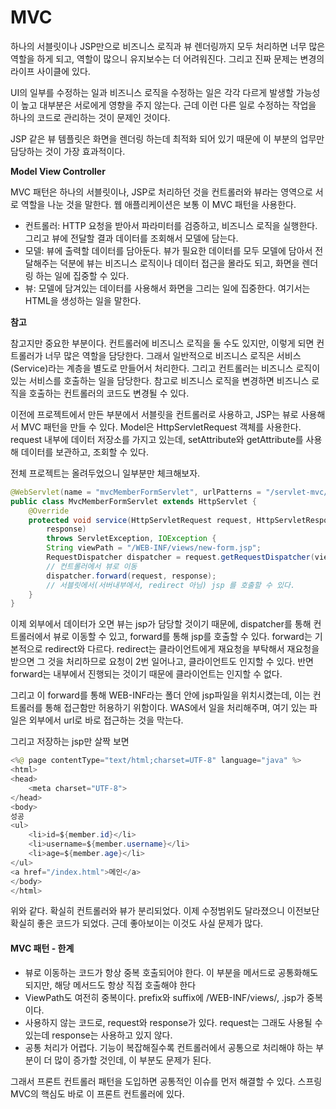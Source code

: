 # MVC



하나의 서블릿이나 JSP만으로 비즈니스 로직과 뷰 렌더링까지 모두 처리하면 너무 많은 역할을 하게 되고, 역할이 많으니 유지보수는 더 어려워진다. 그리고 진짜 문제는 변경의 라이프 사이클에 있다.

UI의 일부를 수정하는 일과 비즈니스 로직을 수정하는 일은 각각 다르게 발생할 가능성이 높고 대부분은 서로에게 영향을 주지 않는다. 근데 이런 다른 일로 수정하는 작업을 하나의 코드로 관리하는 것이 문제인 것이다.

JSP 같은 뷰 템플릿은 화면을 렌더링 하는데 최적화 되어 있기 때문에 이 부분의 업무만 담당하는 것이 가장 효과적이다. 



**Model View Controller**

MVC 패턴은 하나의 서블릿이나, JSP로 처리하던 것을 컨트롤러와 뷰라는 영역으로 서로 역할을 나눈 것을 말한다. 웹 애플리케이션은 보통 이 MVC 패턴을 사용한다.

- 컨트롤러: HTTP 요청을 받아서 파라미터를 검증하고, 비즈니스 로직을 실행한다. 그리고 뷰에 전달할 결과 데이터를 조회해서 모델에 담는다.
- 모델: 뷰에 출력할 데이터를 담아둔다. 뷰가 필요한 데이터를 모두 모델에 담아서 전달해주는 덕분에 뷰는 비즈니스 로직이나 데이터 접근을 몰라도 되고, 화면을 렌더링 하는 일에 집중할 수 있다.
- 뷰: 모델에 담겨있는 데이터를 사용해서 화면을 그리는 일에 집중한다. 여기서는 HTML을 생성하는 일을 말한다.

**참고**

참고지만 중요한 부분이다. 컨트롤러에 비즈니스 로직을 둘 수도 있지만, 이렇게 되면 컨트롤러가 너무 많은 역할을 담당한다. 그래서 일반적으로 비즈니스 로직은 서비스(Service)라는 계층을 별도로 만들어서 처리한다. 그리고 컨트롤러는 비즈니스 로직이 있는 서비스를 호출하는 일을 담당한다. 참고로 비즈니스 로직을 변경하면 비즈니스 로직을 호출하는 컨트롤러의 코드도 변경될 수 있다.



이전에 프로젝트에서 만든 부분에서 서블릿을 컨트롤러로 사용하고, JSP는 뷰로 사용해서 MVC 패턴을 만들 수 있다. Model은 HttpServletRequest 객체를 사용한다. request 내부에 데이터 저장소를 가지고 있는데, setAttribute와 getAttribute를 사용해 데이터를 보관하고, 조회할 수 있다.



전체 프로젝트는 올려두었으니 일부분만 체크해보자.

```java
@WebServlet(name = "mvcMemberFormServlet", urlPatterns = "/servlet-mvc/members/new-form")
public class MvcMemberFormServlet extends HttpServlet {
	@Override
	protected void service(HttpServletRequest request, HttpServletResponse
		response)
		throws ServletException, IOException {
		String viewPath = "/WEB-INF/views/new-form.jsp";
		RequestDispatcher dispatcher = request.getRequestDispatcher(viewPath);
		// 컨트롤러에서 뷰로 이동
		dispatcher.forward(request, response);
		// 서블릿에서(서버내부에서, redirect 아님) jsp 를 호출할 수 있다.
	}
}
```

이제 외부에서 데이터가 오면 뷰는 jsp가 담당할 것이기 때문에, dispatcher를 통해 컨트롤러에서 뷰로 이동할 수 있고, forward를 통해 jsp를 호출할 수 있다. forward는 기본적으로 redirect와 다르다. redirect는 클라이언트에게 재요청을 부탁해서 재요청을 받으면 그 것을 처리하므로 요청이 2번 일어나고, 클라이언트도 인지할 수 있다. 반면 forward는 내부에서 진행되는 것이기 때문에 클라이언트는 인지할 수 없다.

그리고 이 forward를 통해 WEB-INF라는 폴더 안에 jsp파일을 위치시켰는데, 이는 컨트롤러를 통해 접근함만 허용하기 위함이다. WAS에서 일을 처리해주며, 여기 있는 파일은 외부에서 url로 바로 접근하는 것을 막는다.

그리고 저장하는 jsp만 살짝 보면

```java
<%@ page contentType="text/html;charset=UTF-8" language="java" %>
<html>
<head>
    <meta charset="UTF-8">
</head>
<body>
성공
<ul>
    <li>id=${member.id}</li>
    <li>username=${member.username}</li>
    <li>age=${member.age}</li>
</ul>
<a href="/index.html">메인</a>
</body>
</html>
```

위와 같다. 확실히 컨트롤러와 뷰가 분리되었다. 이제 수정범위도 달라졌으니 이전보단 확실히 좋은 코드가 되었다. 근데 좋아보이는 이것도 사실 문제가 많다.



#### MVC 패턴 - 한계

- 뷰로 이동하는 코드가 항상 중복 호출되어야 한다. 이 부분을 메서드로 공통화해도 되지만, 해당 메서드도 항상 직접 호출해야 한다 
- ViewPath도 여전히 중복이다. prefix와 suffix에 /WEB-INF/views/, .jsp가 중복이다. 
- 사용하지 않는 코드로, request와 response가 있다. request는 그래도 사용될 수 있는데 response는 사용하고 있지 않다.
- 공통 처리가 어렵다. 기능이 복잡해질수록 컨트롤러에서 공통으로 처리해야 하는 부분이 더 많이 증가할 것인데, 이 부분도 문제가 된다.

그래서 프론트 컨트롤러 패턴을 도입하면 공통적인 이슈를 먼저 해결할 수 있다. 스프링 MVC의 핵심도 바로 이 프론트 컨트롤러에 있다.